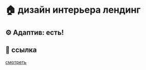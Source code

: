 # 🏠 дизайн интерьера лендинг

## ⚙ **Адаптив:** есть!

## 🍳 ссылка 
[смотреть]( https://abdurrahman0167.github.io/interior-design-landing/)

